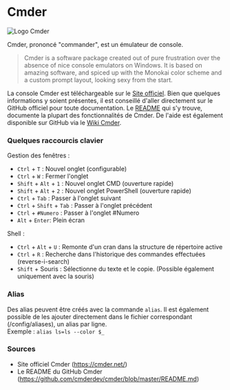 # Cmder

![Logo Cmder](https://avatars1.githubusercontent.com/u/11646750?s=400&v=4)  

Cmder, prononcé "commander", est un émulateur de console.
> Cmder is a software package created out of pure frustration over the absence of nice console emulators on Windows. It is based on amazing software, and spiced up with the Monokai color scheme and a custom prompt layout, looking sexy from the start.

La console Cmder est téléchargeable sur le [Site officiel](https://cmder.net/).
Bien que quelques informations y soient présentes, il est conseillé d'aller directement sur le GitHub officiel pour toute documentation.
Le [README](https://github.com/cmderdev/cmder/blob/master/README.md) qui s'y trouve, documente la plupart des fonctionnalités de Cmder.
De l'aide est également disponible sur GitHub via le [Wiki Cmder](https://github.com/cmderdev/cmder/wiki).

### Quelques raccourcis clavier

Gestion des fenêtres :

- `Ctrl` + `T` : Nouvel onglet (configurable)
- `Ctrl` + `W` : Fermer l'onglet
- `Shift` + `Alt` + `1` : Nouvel onglet CMD (ouverture rapide)
- `Shift` + `Alt` + `2` : Nouvel onglet PowerShell (ouverture rapide)
- `Ctrl` + `Tab` : Passer à l'onglet suivant
- `Ctrl` + `Shift` + `Tab` : Passer à l'onglet précédent
- `Ctrl` + `#Numero` : Passer à l'onglet #Numero
- `Alt` + `Enter`: Plein écran

Shell :

- `Ctrl` + `Alt` + `U` : Remonte d'un cran dans la structure de répertoire active
- `Ctrl` + `R` : Recherche dans l'historique des commandes effectuées (reverse-i-search)
- `Shift` + Souris : Sélectionne du texte et le copie. (Possible également uniquement avec la souris)

### Alias

Des alias peuvent être créés avec la commande `alias`. Il est également possible de les ajouter directement dans le fichier correspondant (/config/aliases), un alias par ligne.   
Exemple :
``
alias ls=ls --color $_
``

### Sources
+ Site officiel Cmder (https://cmder.net/)
+ Le README du GitHub Cmder (https://github.com/cmderdev/cmder/blob/master/README.md)
